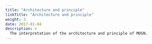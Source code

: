```yaml
---
title: "Architecture and principle"
linkTitle: "Architecture and principle"
weight: 3
date: 2017-01-04
description: >
  The interpretation of the architecture and principle of MOSN.
---
```


